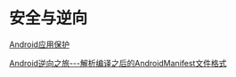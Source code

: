 安全与逆向
===

[Android应用保护](https://www.kiwisec.com/product/app-encrypt.html)  

[Android逆向之旅---解析编译之后的AndroidManifest文件格式](https://blog.csdn.net/jiangwei0910410003/article/details/50568487)  



















